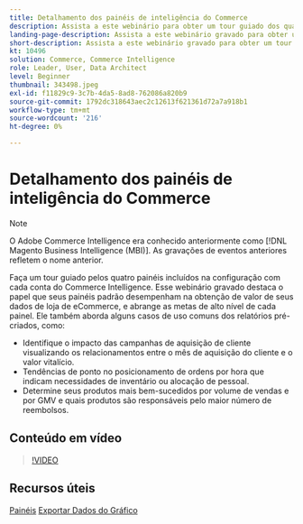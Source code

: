```yaml
---
title: Detalhamento dos painéis de inteligência do Commerce
description: Assista a este webinário para obter um tour guiado dos quatro painéis incluídos na configuração com cada conta do Commerce Intelligence.
landing-page-description: Assista a este webinário gravado para obter um tour guiado dos quatro painéis incluídos na configuração com cada conta do Commerce Intelligence.
short-description: Assista a este webinário gravado para obter um tour guiado dos quatro painéis incluídos na configuração com cada conta do Commerce Intelligence.
kt: 10496
solution: Commerce, Commerce Intelligence
role: Leader, User, Data Architect
level: Beginner
thumbnail: 343498.jpeg
exl-id: f11829c9-3c7b-4da5-8ad8-762086a820b9
source-git-commit: 1792dc318643aec2c12613f621361d72a7a918b1
workflow-type: tm+mt
source-wordcount: '216'
ht-degree: 0%

---
```


# Detalhamento dos painéis de inteligência do Commerce

>[!NOTE]
>
>O Adobe Commerce Intelligence era conhecido anteriormente como [!DNL Magento Business Intelligence (MBI)]. As gravações de eventos anteriores refletem o nome anterior.

Faça um tour guiado pelos quatro painéis incluídos na configuração com cada conta do Commerce Intelligence. Esse webinário gravado destaca o papel que seus painéis padrão desempenham na obtenção de valor de seus dados de loja de eCommerce, e abrange as metas de alto nível de cada painel. Ele também aborda alguns casos de uso comuns dos relatórios pré-criados, como:

- Identifique o impacto das campanhas de aquisição de cliente visualizando os relacionamentos entre o mês de aquisição do cliente e o valor vitalício.
- Tendências de ponto no posicionamento de ordens por hora que indicam necessidades de inventário ou alocação de pessoal.
- Determine seus produtos mais bem-sucedidos por volume de vendas e por GMV e quais produtos são responsáveis pelo maior número de reembolsos.

## Conteúdo em vídeo

>[!VIDEO](https://video.tv.adobe.com/v/343498?quality=12&learn=on)

## Recursos úteis

[Painéis](https://experienceleague.adobe.com/docs/commerce-business-intelligence/mbi/build/dashboards/ess-dashboards.html)
[Exportar Dados do Gráfico](https://experienceleague.adobe.com/docs/commerce-business-intelligence/mbi/build/share/exp-chart-dash.html)
